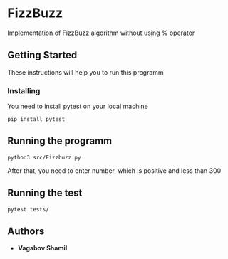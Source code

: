 # FizzBuzz
Implementation of FizzBuzz algorithm without using % operator
## Getting Started
These instructions will help you to run this programm
### Installing
You need to install pytest on your local machine
```
pip install pytest
```
## Running the programm
```
python3 src/Fizzbuzz.py
```
After that, you need to enter number, which is positive and less than 300
## Running the test
```
pytest tests/
```
## Authors

* **Vagabov Shamil**
